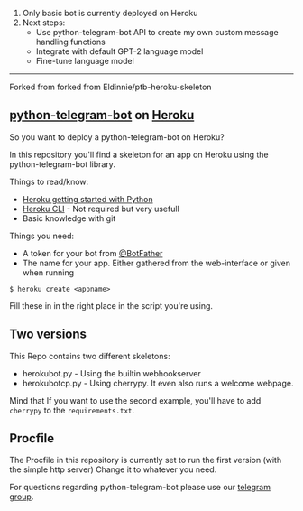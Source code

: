 1) Only basic bot is currently deployed on Heroku
2) Next steps:
   * Use python-telegram-bot API to create my own custom message handling functions
   * Integrate with default GPT-2 language model
   * Fine-tune language model

-------------------------------------------------------------------------------------------------------------------------
Forked from forked from Eldinnie/ptb-heroku-skeleton

## [python-telegram-bot](https://github.com/python-telegram-bot/python-telegram-bot/) on [Heroku](https://www.heroku.com/)

So you want to deploy a python-telegram-bot on Heroku?

In this repository you'll find a skeleton for an app on Heroku using the python-telegram-bot library.

Things to read/know:
* [Heroku getting started with Python](https://devcenter.heroku.com/articles/getting-started-with-python#introduction)
* [Heroku CLI](https://devcenter.heroku.com/categories/command-line) - Not required but very usefull
* Basic knowledge with git

Things you need:
* A token for your bot from [@BotFather](https://t.me/botfather)
* The name for your app. Either gathered from the web-interface or given when running

```
$ heroku create <appname>
```

Fill these in in the right place in the script you're using.

## Two versions
This Repo contains two different skeletons:
* herokubot.py - Using the builtin webhookserver
* herokubotcp.py - Using cherrypy. It even also runs a welcome webpage.

Mind that If you want to use the second example, you'll have to add `cherrypy` to the `requirements.txt`.

## Procfile
The Procfile in this repository is currently set to run the first version (with the simple http server) Change it to whatever you need.



For questions regarding python-telegram-bot please use our [telegram group](https://t.me/pythontelegrambotgroup).
